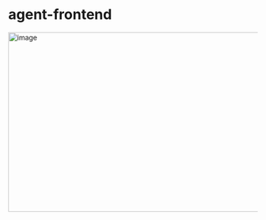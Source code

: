 # agent-frontend

<img width="1085" height="363" alt="image" src="https://github.com/user-attachments/assets/1aff1832-4865-445e-8d11-1008f1a41075" />

